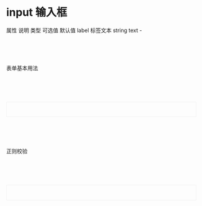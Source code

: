 
# input 输入框
属性          说明              类型              可选值                默认值
label         标签文本          string           text                     -           

<script setup>
import demo1 from './demo1.vue';
import demo2 from './demo2.vue';

</script>

<div class="doc1">表单基本用法</div>
<div class="doc2">
<demo1></demo1>
</div>

<div class="doc1">正则校验</div>
<div class="doc2">
<demo2></demo2>
</div>

<style>
    .doc2{
        display:"block";
        border:1px solid #f0f0f0;
        /* height:20vh; */
        padding:2vw;
        margin-top:2vh;
    }
    .doc1{
        margin-top:2vh;
    }
</style>
